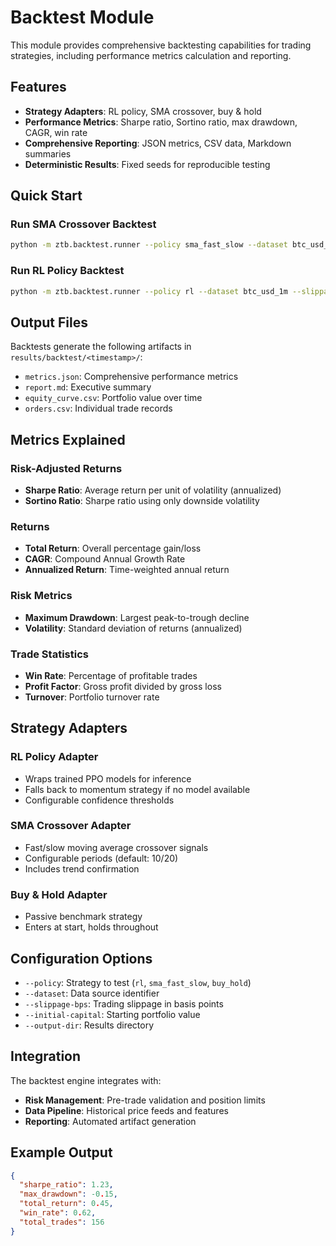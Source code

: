 # Backtest Module

This module provides comprehensive backtesting capabilities for trading strategies, including performance metrics calculation and reporting.

## Features

- **Strategy Adapters**: RL policy, SMA crossover, buy & hold
- **Performance Metrics**: Sharpe ratio, Sortino ratio, max drawdown, CAGR, win rate
- **Comprehensive Reporting**: JSON metrics, CSV data, Markdown summaries
- **Deterministic Results**: Fixed seeds for reproducible testing

## Quick Start

### Run SMA Crossover Backtest

```bash
python -m ztb.backtest.runner --policy sma_fast_slow --dataset btc_usd_1m
```

### Run RL Policy Backtest

```bash
python -m ztb.backtest.runner --policy rl --dataset btc_usd_1m --slippage-bps 5
```

## Output Files

Backtests generate the following artifacts in `results/backtest/<timestamp>/`:

- `metrics.json`: Comprehensive performance metrics
- `report.md`: Executive summary
- `equity_curve.csv`: Portfolio value over time
- `orders.csv`: Individual trade records

## Metrics Explained

### Risk-Adjusted Returns

- **Sharpe Ratio**: Average return per unit of volatility (annualized)
- **Sortino Ratio**: Sharpe ratio using only downside volatility

### Returns

- **Total Return**: Overall percentage gain/loss
- **CAGR**: Compound Annual Growth Rate
- **Annualized Return**: Time-weighted annual return

### Risk Metrics

- **Maximum Drawdown**: Largest peak-to-trough decline
- **Volatility**: Standard deviation of returns (annualized)

### Trade Statistics

- **Win Rate**: Percentage of profitable trades
- **Profit Factor**: Gross profit divided by gross loss
- **Turnover**: Portfolio turnover rate

## Strategy Adapters

### RL Policy Adapter

- Wraps trained PPO models for inference
- Falls back to momentum strategy if no model available
- Configurable confidence thresholds

### SMA Crossover Adapter

- Fast/slow moving average crossover signals
- Configurable periods (default: 10/20)
- Includes trend confirmation

### Buy & Hold Adapter

- Passive benchmark strategy
- Enters at start, holds throughout

## Configuration Options

- `--policy`: Strategy to test (`rl`, `sma_fast_slow`, `buy_hold`)
- `--dataset`: Data source identifier
- `--slippage-bps`: Trading slippage in basis points
- `--initial-capital`: Starting portfolio value
- `--output-dir`: Results directory

## Integration

The backtest engine integrates with:

- **Risk Management**: Pre-trade validation and position limits
- **Data Pipeline**: Historical price feeds and features
- **Reporting**: Automated artifact generation

## Example Output

```json
{
  "sharpe_ratio": 1.23,
  "max_drawdown": -0.15,
  "total_return": 0.45,
  "win_rate": 0.62,
  "total_trades": 156
}
```
